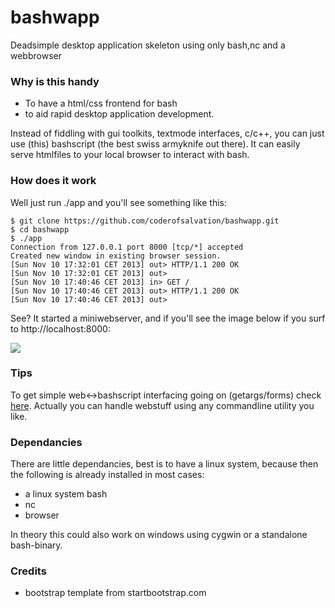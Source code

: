 bashwapp
========

Deadsimple desktop application skeleton using only bash,nc and a webbrowser

### Why is this handy ###

* To have a html/css frontend for bash
* to aid rapid desktop application development.

Instead of fiddling with gui toolkits, textmode interfaces, c/c++, you can just use (this)
bashscript (the best swiss armyknife out there).
It can easily serve htmlfiles to your local browser to interact with bash.

### How does it work ###

Well just run ./app and you'll see something like this:

    $ git clone https://github.com/coderofsalvation/bashwapp.git
    $ cd bashwapp
    $ ./app
    Connection from 127.0.0.1 port 8000 [tcp/*] accepted
    Created new window in existing browser session.
    [Sun Nov 10 17:32:01 CET 2013] out> HTTP/1.1 200 OK
    [Sun Nov 10 17:32:01 CET 2013] out> 
    [Sun Nov 10 17:40:46 CET 2013] in> GET /
    [Sun Nov 10 17:40:46 CET 2013] out> HTTP/1.1 200 OK
    [Sun Nov 10 17:40:46 CET 2013] out> 

See? It started a miniwebserver, and if you'll see the image below if you surf to http://localhost:8000:

<img src="http://www.zimagez.com/full/054f5158d9b0bbef329a618ec91320d4d7a56190231e59806924c0fb25bf0a9d6bd71c1e3111a3cab24808e98069453daba8b15b903973e3.php"/>

### Tips ###

To get simple web<->bashscript interfacing going on (getargs/forms) check [here](http://pastie.org/8470143). Actually you can handle webstuff using any commandline utility you like.

### Dependancies ###

There are little dependancies, best is to have a linux system, because then the following is already installed in most cases:

* a linux system bash
* nc
* browser

In theory this could also work on windows using cygwin or a standalone bash-binary.

### Credits ###

* bootstrap template from startbootstrap.com
